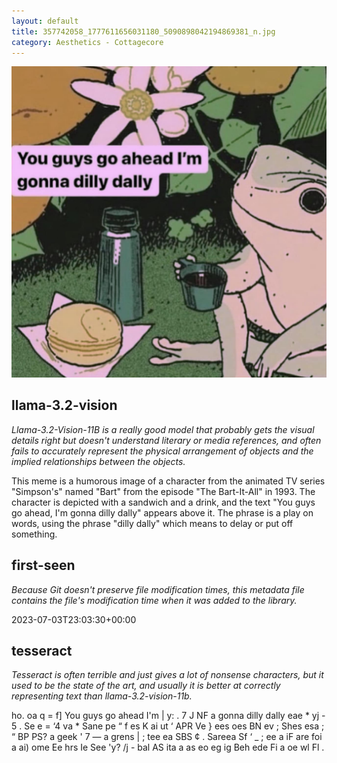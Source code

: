 ```yaml
---
layout: default
title: 357742058_1777611656031180_5090898042194869381_n.jpg
category: Aesthetics - Cottagecore
---
```


<div markdown="0"><a href="357742058_1777611656031180_5090898042194869381_n.jpg"><img class="photo" src="357742058_1777611656031180_5090898042194869381_n.jpg" /></a>

<h2>llama-3.2-vision</h2>
<p><i>Llama-3.2-Vision-11B is a really good model that probably gets the visual details right but doesn't understand literary or media references, and often fails to accurately represent the physical arrangement of objects and the implied relationships between the objects.</i></p>
<p>This meme is a humorous image of a character from the animated TV series &quot;Simpson&#x27;s&quot; named &quot;Bart&quot; from the episode &quot;The Bart-It-All&quot; in 1993. The character is depicted with a sandwich and a drink, and the text &quot;You guys go ahead, I&#x27;m gonna dilly dally&quot; appears above it. The phrase is a play on words, using the phrase &quot;dilly dally&quot; which means to delay or put off something.</p>

<h2>first-seen</h2>
<p><i>Because Git doesn't preserve file modification times, this metadata file contains the file's modification time when it was added to the library.</i></p>
<p>2023-07-03T23:03:30+00:00</p>

<h2>tesseract</h2>
<p><i>Tesseract is often terrible and just gives a lot of nonsense characters, but it used to be the state of the art, and usually it is better at correctly representing text than llama-3.2-vision-11b.</i></p>
<p>ho. oa q = f] You guys go ahead I&#x27;m | y: . 7 J NF a gonna dilly dally eae * yj - 5 . Se e = ‘4 va * Sane pe “ f es K ai ut ‘ APR Ve } ees oes BN ev ; Shes esa ; “ BP PS? a geek &#x27; 7 — a grens | ; tee ea SBS ¢ . Sareea Sf ‘ _ ; ee a iF are foi a ai) ome Ee hrs Ie See &#x27;y? /j - bal AS ita a as eo eg ig Beh ede Fi a oe wl Fl .</p>

</div>

